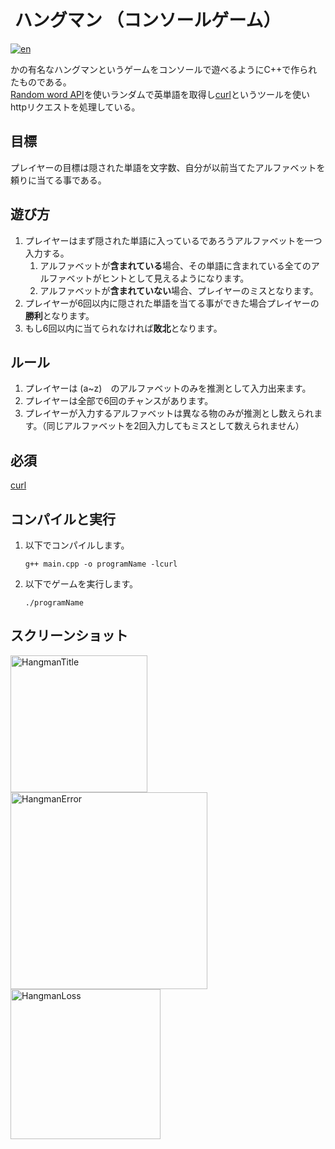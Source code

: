 #  ハングマン （コンソールゲーム）
[![en](https://img.shields.io/badge/lang-en-blue.svg)](https://github.com/renm10/Hangman/blob/main/README.md)

かの有名なハングマンというゲームをコンソールで遊べるようにC++で作られたものである。   
[Random word API](https://random-word-api.herokuapp.com/home)を使いランダムで英単語を取得し[curl](https://curl.se/)というツールを使いhttpリクエストを処理している。

## 目標
プレイヤーの目標は隠された単語を文字数、自分が以前当てたアルファベットを頼りに当てる事である。
## 遊び方
1. プレイヤーはまず隠された単語に入っているであろうアルファベットを一つ入力する。
    1. アルファベットが**含まれている**場合、その単語に含まれている全てのアルファベットがヒントとして見えるようになります。
    2. アルファベットが**含まれていない**場合、プレイヤーのミスとなります。
2. プレイヤーが6回以内に隠された単語を当てる事ができた場合プレイヤーの**勝利**となります。
3. もし6回以内に当てられなければ**敗北**となります。

## ルール
1. プレイヤーは (a~z)　のアルファベットのみを推測として入力出来ます。
2. プレイヤーは全部で6回のチャンスがあります。
3. プレイヤーが入力するアルファベットは異なる物のみが推測とし数えられます。（同じアルファベットを2回入力してもミスとして数えられません）

## 必須
[curl](https://curl.se/)

## コンパイルと実行
1. 以下でコンパイルします。
    ```
    g++ main.cpp -o programName -lcurl
    ```
2. 以下でゲームを実行します。
    ```
    ./programName
    ```
## スクリーンショット
<img width="219" alt="HangmanTitle" src="https://github.com/renm10/Hangman/assets/43124584/74baa81a-e780-4021-9065-c4e009f915a8"><BR CLEAR-ALL/>
<img width="315" alt="HangmanError" src="https://github.com/renm10/Hangman/assets/43124584/97b30e38-a25d-4247-9522-4ab441a2a406"><BR CLEAR-ALL/>
<img width="240" alt="HangmanLoss" src="https://github.com/renm10/Hangman/assets/43124584/e4de1463-6d82-4655-8f5c-053cf2648bfd"><BR CLEAR-ALL/>
